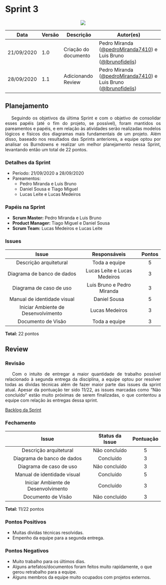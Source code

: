# **Sprint 3**

<div style="display: flex; justify-content: center; align-items:center;">
    <img src="https://unbarqdsw.github.io/2020.1_G11_SYA/assets/sprints/sprint.png">
</div>

| Data | Versão | Descrição | Autor(es) |
| ---- | ------ | --------- | --------- |
| 21/09/2020 | 1.0 | Criação do documento | Pedro Miranda ([@pedroMiranda7410](https://github.com/pedroMiranda7410))  e Luis Bruno ([@lbrunofidelis](https://github.com/lbrunofidelis)) |
| 28/09/2020 | 1.1 | Adicionando Review | Pedro Miranda ([@pedroMiranda7410](https://github.com/pedroMiranda7410)) e Luis Bruno ([@lbrunofidelis](https://github.com/lbrunofidelis)) |

## Planejamento
<p align="justify">&emsp;
Seguindo os objetivos da última Sprint e com o objetivo de consolidar esses papéis (até o fim do projeto, se possível), foram mantidos os pareamentos e papéis, e em relação às atividades serão realizadas modelos lógicos e físicos dos diagramas mais fundamentais de um projeto. Além disso, baseado nos resultados das Sprints anteriores, a equipe optou por analisar os Burndowns e realizar um melhor planejamento nessa Sprint, levantando então um total de 22 pontos.
</p>

### Detalhes da Sprint

* Período: 21/09/2020 a 28/09/2020
* Pareamentos: 
  - Pedro Miranda e Luis Bruno
  - Daniel Sousa  e Tiago Miguel
  - Lucas Leite e Lucas Medeiros

### Papéis na Sprint
* **Scrum Master:** Pedro Miranda e Luis Bruno
* **Product Manager:** Tiago Miguel e Daniel Sousa
* **Scrum Team:** Lucas Medeiros e Lucas Leite

### Issues
|                Issue                |         Responsáveis         | Pontos |
|:-----------------------------------:|:----------------------------:|:------:|
|        Descrição arquitetural       |         Toda a equipe        |    5   |
|      Diagrama de banco de dados     | Lucas Leite e Lucas Medeiros |    3   |
|       Diagrama de caso de uso       |  Luis Bruno e Pedro Miranda  |    3   |
|     Manual de identidade visual     |         Daniel Sousa         |    5   |
| Iniciar Ambiente de Desenvolvimento |        Lucas Medeiros        |    3   |
|          Documento de Visão         |         Toda a equipe        |    3   |

**Total:** 22 pontos

## Review

### Revisão
<p align="justify">&emsp;
Com o intuito de entregar a maior quantidade de trabalho possível relacionado à segunda entrega da disciplina, a equipe optou por resolver todas as dívidas técnicas além de fazer maior parte das issues da sprint atual. Apesar da pontuação ter sido 11/22, as issues marcadas como “Não concluído” estão muito próximas de serem finalizadas, o que contentou a equipe com relação às entregas dessa sprint.
</p>

<a href="https://github.com/UnBArqDsw/2020.1_G11_SYA/milestone/4">
  Backlog da Sprint
</a><br/>

### Fechamento
|                Issue                | Status da Issue | Pontuação |
|:-----------------------------------:|:---------------:|:---------:|
|        Descrição arquitetural       |  Não concluído  |     5     |
|      Diagrama de banco de dados     |    Concluído    |     3     |
|       Diagrama de caso de uso       |  Não concluído  |     3     |
|     Manual de identidade visual     |    Concluído    |     5     |
| Iniciar Ambiente de Desenvolvimento |    Concluído    |     3     |
|          Documento de Visão         |  Não concluído  |     3     |

**Total:** 11/22 pontos

### Pontos Positivos
* Muitas dívidas técnicas resolvidas.
* Empenho da equipe para a segunda entrega.

### Pontos Negativos
* Muito trabalho para os últimos dias.
* Alguns artefatos/documentos foram feitos muito rapidamente, o que gerou retrabalho para a equipe.
* Alguns membros da equipe muito ocupados com projetos externos.

